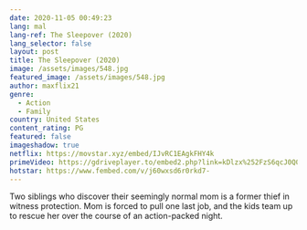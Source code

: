 ```yaml
---
date: 2020-11-05 00:49:23
lang: mal
lang-ref: The Sleepover (2020)
lang_selector: false
layout: post
title: The Sleepover (2020)
image: /assets/images/548.jpg
featured_image: /assets/images/548.jpg
author: maxflix21
genre:
  - Action
  - Family
country: United States
content_rating: PG
featured: false
imageshadow: true
netflix: https://movstar.xyz/embed/IJvRC1EAgkFHY4k
primeVideo: https://gdriveplayer.to/embed2.php?link=kDlzx%252FzS6qcJ0Q0Ns6qvAQ%252FKRcT13L1PKXjufgJHvn%252BDpWYNdFeBP9C1yITCYcE5%252FdyS8q9u98Js%252BDw%252BZpwdkeaO09IL0SI1hGU6JIpxIhcT33gvJYC67Jd%252Bc5n1B9xp6%252BspEhOKHFwz7hbI8RS4VcOgtoNgSS%252F58rlNAiZuz2l0zWJXIHSKW5IZ9QzJ5Eu2w%253D
hotstar: https://www.fembed.com/v/j60wxsd6r0rkd7-
---
```

Two siblings who discover their seemingly normal mom is a former thief in witness protection. Mom is forced to pull one last job, and the kids team up to rescue her over the course of an action-packed night.